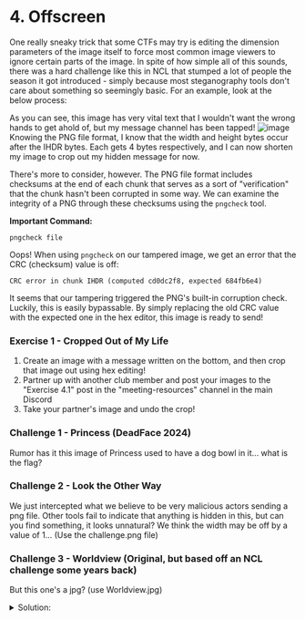 # 4. Offscreen
One really sneaky trick that some CTFs may try is editing the dimension parameters of the image itself to force most common image viewers to ignore certain parts of the image. In spite of how simple all of this sounds, there was a hard challenge like this in NCL that stumped a lot of people the season it got introduced - simply because most steganography tools don't care about something so seemingly basic. For an example, look at the below process:

As you can see, this image has very vital text that I wouldn't want the wrong hands to get ahold of, but my message channel has been tapped!
![image](https://github.com/user-attachments/assets/98aed681-7736-43b8-a6bd-b72aaed2beb4)
Knowing the PNG file format, I know that the width and height bytes occur after the IHDR bytes. Each gets 4 bytes respectively, and I can now shorten my image to crop out my hidden message for now.

There's more to consider, however. The PNG file format includes checksums at the end of each chunk that serves as a sort of "verification" that the chunk hasn't been corrupted in some way. We can examine the integrity of a PNG through these checksums using the `pngcheck` tool.

**Important Command:**

`pngcheck file`

Oops! When using `pngcheck` on our tampered image, we get an error that the CRC (checksum) value is off:

`CRC error in chunk IHDR (computed cd0dc2f8, expected 684fb6e4)`

It seems that our tampering triggered the PNG's built-in corruption check. Luckily, this is easily bypassable. By simply replacing the old CRC value with the expected one in the hex editor, this image is ready to send!

### Exercise 1 - Cropped Out of My Life
1. Create an image with a message written on the bottom, and then crop that image out using hex editing! 
2. Partner up with another club member and post your images to the "Exercise 4.1" post in the "meeting-resources" channel in the main Discord
3. Take your partner's image and undo the crop!

### Challenge 1 - Princess (DeadFace 2024)
Rumor has it this image of Princess used to have a dog bowl in it... what is the flag?

### Challenge 2 - Look the Other Way
We just intercepted what we believe to be very malicious actors sending a png file. Other tools fail to indicate that anything is hidden in this, but can you find something, it looks unnatural? We think the width may be off by a value of 1... (Use the challenge.png file)

### Challenge 3 - Worldview (Original, but based off an NCL challenge some years back)
But this one's a jpg? (use Worldview.jpg)

<details>
	<summary>Solution:</summary>
	<p>The general principle is the same - but now you must research the JPG format instead.</p>
	<ol>
		<li>Upload the image into CyberChef. You can drag and drop it or use the "open file as input" button in the top right corner. Then drop "To Hex" into your recipe.</li>
		<li>Copy and paste the output into a text file.</li>
		<li>Search for the hex string "ff c0". This set of bytes denotes the [JPEG marker](https://en.wikipedia.org/wiki/JPEG#Syntax_and_structure) SOF0, which includes width and height information.</li>
		<li>You should see a string of bytes that looks like "ff c0 00 11 08 00 af 00 64". Of these bytes, change "af" (175 in decimal) to "ff" (255). In other words, that string of bytes should now read "ff c0 00 11 08 00 ff 00 64". This changes the width from 175 to 255.</li>
		<li>Select the entire text file (ctrl+a) and copy+paste all of it into a new CyberChef window. Put "from hex" and then "render image" into the recipe.</li>
		<li>Tadaaaaaa! :)</li>
	</ol>
</details>